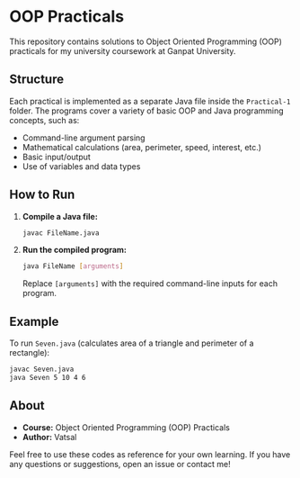 # OOP Practicals

This repository contains solutions to Object Oriented Programming (OOP) practicals for my university coursework at Ganpat University.

## Structure
Each practical is implemented as a separate Java file inside the `Practical-1` folder. The programs cover a variety of basic OOP and Java programming concepts, such as:

- Command-line argument parsing
- Mathematical calculations (area, perimeter, speed, interest, etc.)
- Basic input/output
- Use of variables and data types

## How to Run
1. **Compile a Java file:**
   ```sh
   javac FileName.java
   ```
2. **Run the compiled program:**
   ```sh
   java FileName [arguments]
   ```
   Replace `[arguments]` with the required command-line inputs for each program.

## Example
To run `Seven.java` (calculates area of a triangle and perimeter of a rectangle):
```sh
javac Seven.java
java Seven 5 10 4 6
```


## About
- **Course:** Object Oriented Programming (OOP) Practicals
- **Author:** Vatsal

Feel free to use these codes as reference for your own learning. If you have any questions or suggestions, open an issue or contact me!
